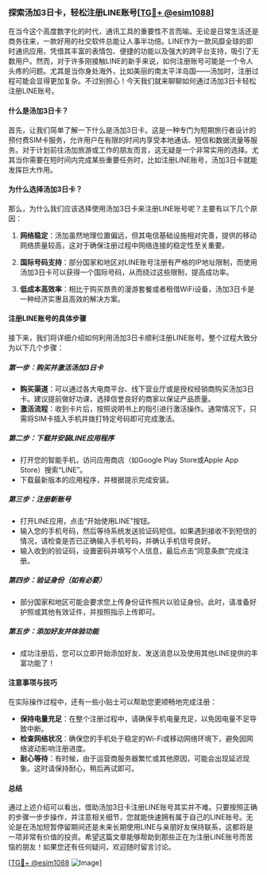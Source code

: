 ### 探索汤加3日卡，轻松注册LINE账号[[TG💪+ @esim1088](https://t.me/s/esim1088)]

在当今这个高度数字化的时代，通讯工具的重要性不言而喻。无论是日常生活还是商务往来，一款好用的社交软件总能让人事半功倍。LINE作为一款风靡全球的即时通讯应用，凭借其丰富的表情包、便捷的功能以及强大的跨平台支持，吸引了无数用户。然而，对于许多刚接触LINE的新手来说，如何注册账号可能是一个令人头疼的问题。尤其是当你身处海外，比如美丽的南太平洋岛国——汤加时，注册过程可能会显得更加复杂。不过别担心！今天我们就来聊聊如何通过汤加3日卡轻松注册LINE账号。

#### 什么是汤加3日卡？

首先，让我们简单了解一下什么是汤加3日卡。这是一种专门为短期旅行者设计的预付费SIM卡服务，允许用户在有限的时间内享受本地通话、短信和数据流量等服务。对于计划前往汤加旅游或工作的朋友而言，这无疑是一个非常实用的选择。尤其当你需要在短时间内完成某些重要任务时，比如注册LINE账号，汤加3日卡就能发挥巨大作用。

#### 为什么选择汤加3日卡？

那么，为什么我们应该选择使用汤加3日卡来注册LINE账号呢？主要有以下几个原因：

1. **网络稳定**：汤加虽然地理位置偏远，但其电信基础设施相对完善，提供的移动网络质量较高，这对于确保注册过程中网络连接的稳定性至关重要。
   
2. **国际号码支持**：部分国家和地区对LINE账号注册有严格的IP地址限制，而使用汤加3日卡可以获得一个国际号码，从而绕过这些限制，提高成功率。
   
3. **低成本高效率**：相比于购买昂贵的漫游套餐或者租借WiFi设备，汤加3日卡是一种经济实惠且高效的解决方案。

#### 注册LINE账号的具体步骤

接下来，我们将详细介绍如何利用汤加3日卡顺利注册LINE账号。整个过程大致分为以下几个步骤：

##### 第一步：购买并激活汤加3日卡

- **购买渠道**：可以通过各大电商平台、线下营业厅或是授权经销商购买汤加3日卡。建议提前做好功课，选择信誉良好的商家以保证产品质量。
- **激活流程**：收到卡片后，按照说明书上的指引进行激活操作。通常情况下，只需将SIM卡插入手机并拨打特定号码即可完成激活。

##### 第二步：下载并安装LINE应用程序

- 打开您的智能手机，访问应用商店（如Google Play Store或Apple App Store）搜索“LINE”。
- 下载最新版本的应用程序，并根据提示完成安装。

##### 第三步：注册新账号

- 打开LINE应用，点击“开始使用LINE”按钮。
- 输入您的手机号码，然后等待系统发送验证码短信。如果遇到接收不到短信的情况，请检查是否已正确输入手机号码，并确认手机信号良好。
- 输入收到的验证码，设置密码并填写个人信息，最后点击“同意条款”完成注册。

##### 第四步：验证身份（如有必要）

- 部分国家和地区可能会要求您上传身份证件照片以验证身份。此时，请准备好护照或其他有效证件，并按照指示上传即可。

##### 第五步：添加好友并体验功能

- 成功注册后，您可以立即开始添加好友、发送消息以及使用其他LINE提供的丰富功能了！

#### 注意事项与技巧

在实际操作过程中，还有一些小贴士可以帮助您更顺畅地完成注册：

- **保持电量充足**：在整个注册过程中，请确保手机电量充足，以免因电量不足导致中断。
- **检查网络状况**：确保您的手机处于稳定的Wi-Fi或移动网络环境下，避免因网络波动影响注册进度。
- **耐心等待**：有时候，由于运营商服务器繁忙或其他原因，可能会出现延迟现象。这时请保持耐心，稍后再试即可。

#### 总结

通过上述介绍可以看出，借助汤加3日卡注册LINE账号其实并不难。只要按照正确的步骤一步步操作，并注意相关细节，您就能快速拥有属于自己的LINE账号。无论是在汤加短暂停留期间还是未来长期使用LINE与亲朋好友保持联系，这都将是一项非常有价值的投资。希望这篇文章能够帮助到那些正在为注册LINE账号而苦恼的朋友！如果您还有任何疑问，欢迎随时留言讨论。

[[TG💪+ @esim1088](https://t.me/s/esim1088) ![Image](https://i.postimg.cc/4NQfJmqS/Snipaste-2025-05-13-00-14-12.png)]